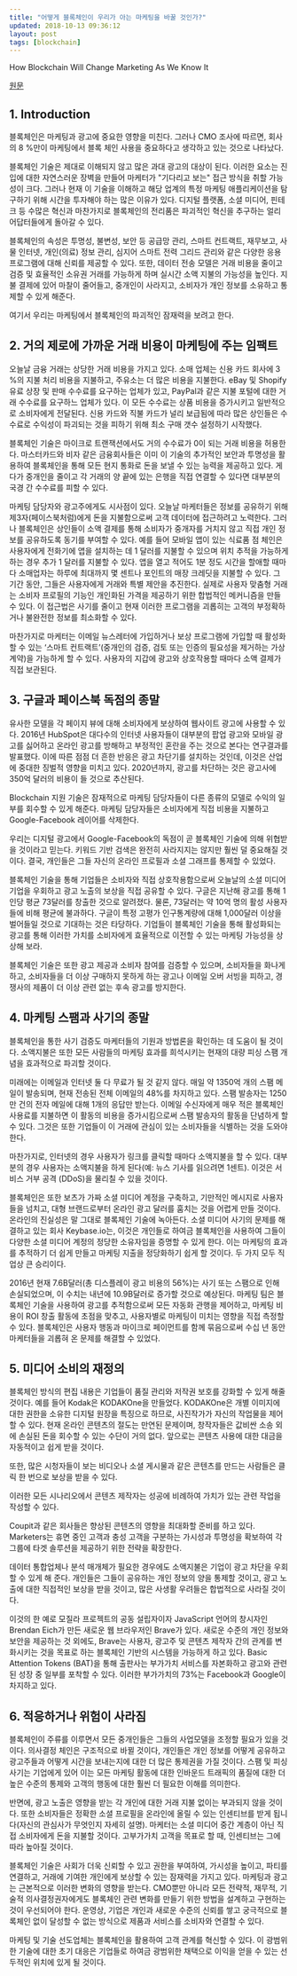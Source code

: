```yaml
---
title: "어떻게 블록체인이 우리가 아는 마케팅을 바꿀 것인가?"
updated: 2018-10-13 09:36:12
layout: post
tags: [blockchain]
---
```


How Blockchain Will Change Marketing As We Know It

[원문](https://papers.ssrn.com/sol3/papers.cfm?abstract_id=3257511)

## 1. Introduction

블록체인은 마케팅과 광고에 중요한 영향을 미친다. 그러나 CMO 조사에 따르면, 회사의 8 %만이 마케팅에서 블록 체인 사용을 중요하다고 생각하고 있는 것으로 나타났다.

블록체인 기술은 제대로 이해되지 않고 많은 과대 광고의 대상이 된다. 이러한 요소는 진입에 대한 자연스러운 장벽을 만들어 마케터가 "기다리고 보는" 접근 방식을 취할 가능성이 크다. 그러나 현재 이 기술을 이해하고 해당 업계의 특정 마케팅 애플리케이션을 탐구하기 위해 시간을 투자해야 하는 많은 이유가 있다. 디지털 플랫폼, 소셜 미디어, 핀테크 등 수많은 혁신과 마찬가지로 블록체인의 전리품은 파괴적인 혁신을 추구하는 얼리 어답터들에게 돌아갈 수 있다.

블록체인의 속성은 투명성, 불변성, 보안 등 공급망 관리, 스마트 컨트랙트, 재무보고, 사물 인터넷, 개인(의료) 정보 관리, 심지어 스마트 전력 그리드 관리와 같은 다양한 응용 프로그램에 대해 신뢰를 제공할 수 있다. 또한, 데이터 전송 모델은 거래 비용을 줄이고 검증 및 효율적인 소유권 거래를 가능하게 하며 실시간 소액 지불의 가능성을 높인다. 지불 결제에 있어 마찰이 줄어들고, 중개인이 사라지고, 소비자가 개인 정보를 소유하고 통제할 수 있게 해준다.

여기서 우리는 마케팅에서 블록체인의 파괴적인 잠재력을 보려고 한다.

## 2. 거의 제로에 가까운 거래 비용이 마케팅에 주는 임팩트

오늘날 금융 거래는 상당한 거래 비용을 가지고 있다. 소매 업체는 신용 카드 회사에 3 %의 지불 처리 비용을 지불하고, 주유소는 더 많은 비용을 지불한다. eBay 및 Shopify 유료 상장 및 판매 수수료를 요구하는 업체가 있고, PayPal과 같은 지불 포털에 대한 거래 수수료를 요구하느 업체가 있다. 이 모든 수수료는 상품 비용을 증가시키고 일반적으로 소비자에게 전달된다. 신용 카드와 직불 카드가 널리 보급됨에 따라 많은 상인들은 수수료로 수익성이 파괴되는 것을 피하기 위해 최소 구매 갯수 설정하기 시작했다.

블록체인 기술은 마이크로 트랜잭션에서도 거의 수수료가 0이 되는 거래 비용을 허용한다. 마스터카드와 비자 같은 금융회사들은 이미 이 기술의 추가적인 보안과 투명성을 활용하여 블록체인을 통해 모든 현지 통화로 돈을 보낼 수 있는 능력을 제공하고 있다. 게다가 중개인을 줄이고 각 거래의 양 끝에 있는 은행을 직접 연결할 수 있다면 대부분의 국경 간 수수료를 피할 수 있다.

마케팅 담당자와 광고주에게도 시사점이 있다. 오늘날 마케터들은 정보를 공유하기 위해 제3자(페이스북처럼)에게 돈을 지불함으로써 고객 데이터에 접근하려고 노력한다. 그러나 블록체인은 상인들이 소액 결제를 통해 소비자가 중개자를 거치지 않고 직접 개인 정보를 공유하도록 동기를 부여할 수 있다. 예를 들어 모바일 앱이 있는 식료품 점 체인은 사용자에게 전화기에 앱을 설치하는 데 1 달러를 지불할 수 있으며 위치 추적을 가능하게하는 경우 추가 1 달러를 지불할 수 있다. 앱을 열고 적어도 1분 정도 시간을 할애할 때마다 소매업자는 하루에 최대까지 몇 센트나 포인트의 매장 크레딧을 지불할 수 있다. 그 기간 동안, 그들은 사용자에게 거래와 특별 제안을 추진한다. 실제로 사용자 맞춤형 거래는 소비자 프로필의 기능인 개인화된 가격을 제공하기 위한 합법적인 메커니즘을 만들 수 있다. 이 접근법은 사기를 줄이고 현재 이러한 프로그램을 괴롭히는 고객의 부정확하거나 불완전한 정보를 최소화할 수 있다.

마찬가지로 마케터는 이메일 뉴스레터에 가입하거나 보상 프로그램에 가입할 때 활성화할 수 있는 ‘스마트 컨트랙트’(중개인의 검증, 검토 또는 인증의 필요성을 제거하는 가상 계약)을 가능하게 할 수 있다. 사용자의 지갑에 광고와 상호작용할 때마다 소액 결제가 직접 보관된다.

## 3. 구글과 페이스북 독점의 종말

유사한 모델을 각 페이지 뷰에 대해 소비자에게 보상하여 웹사이트 광고에 사용할 수 있다. 2016년 HubSpot은 대다수의 인터넷 사용자들이 대부분의 팝업 광고와 모바일 광고를 싫어하고 온라인 광고를 방해하고 부정적인 혼란을 주는 것으로 본다는 연구결과를 발표했다. 이에 따른 점점 더 흔한 반응은 광고 차단기를 설치하는 것인데, 이것은 산업에 중대한 징벌적 영향을 미치고 있다. 2020년까지, 광고를 차단하는 것은 광고사에 350억 달러의 비용이 들 것으로 추산된다.

Blockchain 지원 기술은 잠재적으로 마케팅 담당자들이 다른 종류의 모델로 수익의 일부를 회수할 수 있게 해준다. 마케팅 담당자들은 소비자에게 직접 비용을 지불하고 Google-Facebook 레이어를 삭제한다.

우리는 디지털 광고에서 Google-Facebook의 독점이 곧 블록체인 기술에 의해 위협받을 것이라고 믿는다. 키워드 기반 검색은 완전히 사라지지는 않지만 훨씬 덜 중요해질 것이다. 결국, 개인들은 그들 자신의 온라인 프로필과 소셜 그래프를 통제할 수 있었다.

블록체인 기술을 통해 기업들은 소비자와 직접 상호작용함으로써 오늘날의 소셜 미디어 기업을 우회하고 광고 노출의 보상을 직접 공유할 수 있다. 구글은 지난해 광고를 통해 1인당 평균 73달러를 창출한 것으로 알려졌다. 물론, 73달러는 약 10억 명의 활성 사용자들에 비해 평균에 불과하다. 구글이 특정 고평가 인구통계량에 대해 1,000달러 이상을 벌어들일 것으로 기대하는 것은 타당하다. 기업들이 블록체인 기술을 통해 활성화되는 광고를 통해 이러한 가치를 소비자에게 효율적으로 이전할 수 있는 마케팅 가능성을 상상해 보라.

블록체인 기술은 또한 광고 제공과 소비자 참여를 검증할 수 있으며, 소비자들을 화나게 하고, 소비자들을 더 이상 구매하지 못하게 하는 광고나 이메일 오버 서빙을 피하고, 경쟁사의 제품이 더 이상 관련 없는 후속 광고를 방지한다.

## 4. 마케팅 스팸과 사기의 종말

블록체인을 통한 사기 검증도 마케터들의 기원과 방법론을 확인하는 데 도움이 될 것이다. 소액지불은 또한 모든 사람들의 마케팅 효과를 희석시키는 현재의 대량 피싱 스팸 개념을 효과적으로 파괴할 것이다.

미래에는 이메일과 인터넷 둘 다 무료가 될 것 같지 않다. 매일 약 1350억 개의 스팸 메일이 발송되며, 현재 전송된 전체 이메일의 48%를 차지하고 있다. 스팸 발송자는 1250만 건의 전자 메일에 대해 1개의 응답만 받는다. 이메일 수신자에게 매우 적은 블록체인 사용료를 지불하면 이 활동의 비용을 증가시킴으로써 스팸 발송자의 활동을 단념하게 할 수 있다. 그것은 또한 기업들이 이 거래에 관심이 있는 소비자들을 식별하는 것을 도와야 한다.

마찬가지로, 인터넷의 경우 사용자가 링크를 클릭할 때마다 소액지불을 할 수 있다. 대부분의 경우 사용자는 소액지불을 하게 된다(예: 뉴스 기사를 읽으려면 1센트). 이것은 서비스 거부 공격 (DDoS)을 물리칠 수 있을 것이다. 

블록체인은 또한 보츠가 가짜 소셜 미디어 계정을 구축하고, 기만적인 메시지로 사용자들을 넘치고, 대형 브랜드로부터 온라인 광고 달러를 훔치는 것을 어렵게 만들 것이다. 온라인의 진실성은 말 그대로 블록체인 기술에 녹아든다. 소셜 미디어 사기의 문제를 해결하고 있는 회사 Keybase.io는, 이것은 개인들로 하여금 블록체인을 사용하여 그들이 다양한 소셜 미디어 계정의 정당한 소유자임을 증명할 수 있게 한다. 이는 마케팅의 효과를 추적하기 더 쉽게 만들고 마케팅 지출을 정당화하기 쉽게 할 것이다. 두 가지 모두 직업상 큰 승리이다.

2016년 현재 7.6B달러(총 디스플레이 광고 비용의 56%)는 사기 또는 스팸으로 인해 손실되었으며, 이 수치는 내년에 10.9B달러로 증가할 것으로 예상된다. 마케팅 팀은 블록체인 기술을 사용하여 광고를 추적함으로써 모든 자동화 관행을 제어하고, 마케팅 비용이 ROI 창출 활동에 초점을 맞추고, 사용자별로 마케팅이 미치는 영향을 직접 측정할 수 있다. 블록체인은 사용자 행동과 마이크로 페이먼트를 함께 묶음으로써 수십 년 동안 마케터들을 괴롭혀 온 문제를 해결할 수 있었다.

## 5. 미디어 소비의 재정의

블록체인 방식의 편집 내용은 기업들이 품질 관리와 저작권 보호를 강화할 수 있게 해줄 것이다. 예를 들어 Kodak은 KODAKOne을 만들었다. KODAKOne은 개별 이미지에 대한 권한을 소유한 디지털 원장을 특징으로 하므로, 사진작가가 자신의 작업물을 제어할 수 있다. 현재 온라인 콘텐츠의 절도는 만연된 문제이며, 창작자들은 값비싼 소송 외에 손실된 돈을 회수할 수 있는 수단이 거의 없다. 앞으로는 콘텐츠 사용에 대한 대금을 자동적이고 쉽게 받을 것이다.

또한, 많은 시청자들이 보는 비디오나 소셜 게시물과 같은 콘텐츠를 만드는 사람들은 클릭 한 번으로 보상을 받을 수 있다.

이러한 모든 시나리오에서 콘텐츠 제작자는 성공에 비례하여 가치가 있는 관련 작업을 작성할 수 있다.

Coupit과 같은 회사들은 향상된 콘텐츠의 영향을 최대화할 준비를 하고 있다. Marketers는 휴면 중인 고객과 충성 고객을 구분하는 가시성과 투명성을 확보하여 각 그룹에 타겟 솔루션을 제공하기 위한 전략을 확장한다.

데이터 통합업체나 분석 매개체가 필요한 경우에도 소액지불은 기업이 광고 차단을 우회할 수 있게 해 준다. 개인들은 그들이 공유하는 개인 정보의 양을 통제할 것이고, 광고 노출에 대한 직접적인 보상을 받을 것이고, 많은 사생활 우려들은 합법적으로 사라질 것이다.

이것의 한 예로 모질라 프로젝트의 공동 설립자이자 JavaScript 언어의 창시자인 Brendan Eich가 만든 새로운 웹 브라우저인 Brave가 있다. 새로운 수준의 개인 정보와 보안을 제공하는 것 외에도, Brave는 사용자, 광고주 및 콘텐츠 제작자 간의 관계를 변화시키는 것을 목표로 하는 블록체인 기반의 시스템을 가능하게 하고 있다. Basic Attention Tokens (BAT)을 통해 출판사는 부가가치 서비스를 자본화하고 광고와 관련된 성장 중 일부를 포착할 수 있다. 이러한 부가가치의 73%는 Facebook과 Google이 차지하고 있다.

## 6. 적응하거나 위험이 사라짐

블록체인이 주류를 이루면서 모든 중개인들은 그들의 사업모델을 조정할 필요가 있을 것이다. 의사결정 체인은 구조적으로 바뀔 것이다, 개인들은 개인 정보를 어떻게 공유하고 광고주들과 어떻게 시간을 보내는지에 대한 더 많은 통제권을 가질 것이다. 스팸 및 피싱 사기는  기업에게 있어 이는 모든 마케팅 활동에 대한 인바운드 트래픽의 품질에 대한 더 높은 수준의 통제와 고객의 행동에 대한 훨씬 더 필요한 이해를 의미한다.

반면에, 광고 노출은 영향을 받는 각 개인에 대한 거래 지불 없이는 부과되지 않을 것이다. 또한 소비자들은 정확한 소셜 프로필을 온라인에 올릴 수 있는 인센티브를 받게 됩니다(자신의 관심사가 무엇인지 자세히 설명). 마케터는 소셜 미디어 중간 계층이 아닌 직접 소비자에게 돈을 지불할 것이다. 고부가가치 고객을 목표로 할 때, 인센티브는 그에 따라 높아질 것이다.

블록체인 기술은 사회가 더욱 신뢰할 수 있고 권한을 부여하여, 가시성을 높이고, 파티를 연결하고, 거래에 기여한 개인에게 보상할 수 있는 잠재력을 가지고 있다. 마케팅과 광고는 근본적으로 이러한 변화의 영향을 받는다. CMO뿐만 아니라 모든 전략적, 재무적, 기술적 의사결정권자에게도 블록체인 관련 변화를 만들기 위한 방법을 설계하고 구현하는 것이 우선되어야 한다. 운영상, 기업은 개인과 새로운 수준의 신뢰를 쌓고 궁극적으로 블록체인 없이 달성할 수 없는 방식으로 제품과 서비스를 소비자와 연결할 수 있다.

마케팅 및 기술 선도업체는 블록체인을 활용하여 고객 관계를 혁신할 수 있다. 이 광범위한 기술에 대한 초기 대응은 기업들로 하여금 광범위한 채택으로 이익을 얻을 수 있는 선두적인 위치에 있게 될 것이다.